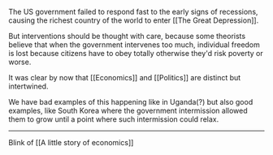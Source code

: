 The US government failed to respond fast to the early signs of recessions, causing the richest country of the world to enter [[The Great Depression]].

But interventions should be thought with care, because some theorists believe that when the government intervenes too much, individual freedom is lost because citizens have to obey totally otherwise they'd risk poverty or worse.

It was clear by now that [[Economics]] and [[Politics]] are distinct but intertwined.

We have bad examples of this happening like in Uganda(?) but also good examples, like South Korea where the government intermission allowed them to grow until a point where such intermission could relax.

---

Blink of [[A little story of economics]]
